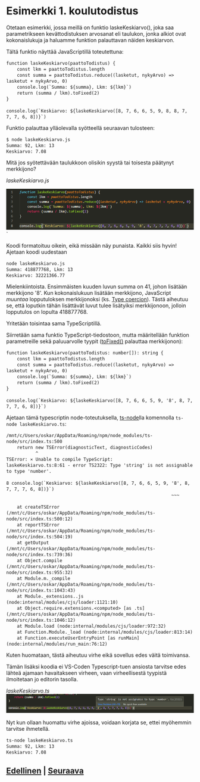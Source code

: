 # Esimerkki 1. koulutodistus

Otetaan esimerkki, jossa meillä on funktio laskeKeskiarvo(), joka saa parametrikseen kevättodistuksen arvosanat eli taulukon, jonka alkiot ovat kokonaislukuja ja haluamme funktion palauttavan näiden keskiarvon.

Tältä funktio näyttää JavaScriptillä toteutettuna:
```
function laskeKeskiarvo(paattoTodistus) {
    const lkm = paattoTodistus.length
    const summa = paattoTodistus.reduce((lasketut, nykyArvo) => lasketut + nykyArvo, 0)
    console.log(`Summa: ${summa}, Lkm: ${lkm}`)
    return (summa / lkm).toFixed(2)
}

console.log(`Keskiarvo: ${laskeKeskiarvo([8, 7, 6, 6, 5, 9, 8, 8, 7, 7, 7, 6, 8])}`)
```
Funktio palauttaa ylläolevalla syötteellä seuraavan tulosteen:
```
$ node laskeKeskiarvo.js 
Summa: 92, Lkm: 13
Keskiarvo: 7.08
```
Mitä jos syötettävään taulukkoon olisikin syystä tai toisesta päätynyt merkkijono?

*laskeKeskiarvo.js*

![typescript-logo](./0.png)`


Koodi formatoituu oikein, eikä missään näy punaista. Kaikki siis hyvin!
Ajetaan koodi uudestaan

```
node laskeKeskiarvo.js 
Summa: 418877768, Lkm: 13
Keskiarvo: 32221366.77
```
Mielenkiintoista. Ensimmäisten kuuden luvun summa on 41, johon lisätään merkkijono '8'. Kun kokonaislukuun lisätään merkkijono, JavaScript *muuntaa* lopputuloksen merkkijonoksi (ks. [Type coercion](https://developer.mozilla.org/en-US/docs/Glossary/Type_coercion)). Tästä aiheutuu se, että loputkin tähän lisättävät luvut tulee lisätyiksi merkkijonoon, jolloin lopputulos on lopulta 418877768.



Yritetään toisintaa sama TypeScriptillä.

Siirretään sama funktio TypeScript-tiedostoon, mutta määritellään funktion parametreille sekä paluuarvolle tyypit ([toFixed()](https://developer.mozilla.org/en-US/docs/Web/JavaScript/Reference/Global_Objects/Number/toFixed) palauttaa merkkijonon):
```
function laskeKeskiarvo(paattoTodistus: number[]): string {
    const lkm = paattoTodistus.length
    const summa = paattoTodistus.reduce((lasketut, nykyArvo) => lasketut + nykyArvo, 0)
    console.log(`Summa: ${summa}, Lkm: ${lkm}`)
    return (summa / lkm).toFixed(2)
}

console.log(`Keskiarvo: ${laskeKeskiarvo([8, 7, 6, 6, 5, 9, '8', 8, 7, 7, 7, 6, 8])}`)
```
Ajetaan tämä typescriptin node-toteutuksella, [ts-node](https://www.npmjs.com/package/ts-node)lla komennolla `ts-node laskeKeskiarvo.ts`:
```
/mnt/c/Users/oskar/AppData/Roaming/npm/node_modules/ts-node/src/index.ts:500
    return new TSError(diagnosticText, diagnosticCodes)
           ^
TSError: ⨯ Unable to compile TypeScript:
laskeKeskiarvo.ts:8:61 - error TS2322: Type 'string' is not assignable to type 'number'.

8 console.log(`Keskiarvo: ${laskeKeskiarvo([8, 7, 6, 6, 5, 9, '8', 8, 7, 7, 7, 6, 8])}`)
                                                              ~~~

    at createTSError (/mnt/c/Users/oskar/AppData/Roaming/npm/node_modules/ts-node/src/index.ts:500:12)
    at reportTSError (/mnt/c/Users/oskar/AppData/Roaming/npm/node_modules/ts-node/src/index.ts:504:19)
    at getOutput (/mnt/c/Users/oskar/AppData/Roaming/npm/node_modules/ts-node/src/index.ts:739:36)
    at Object.compile (/mnt/c/Users/oskar/AppData/Roaming/npm/node_modules/ts-node/src/index.ts:955:32)
    at Module.m._compile (/mnt/c/Users/oskar/AppData/Roaming/npm/node_modules/ts-node/src/index.ts:1043:43)
    at Module._extensions..js (node:internal/modules/cjs/loader:1121:10)
    at Object.require.extensions.<computed> [as .ts] (/mnt/c/Users/oskar/AppData/Roaming/npm/node_modules/ts-node/src/index.ts:1046:12)
    at Module.load (node:internal/modules/cjs/loader:972:32)
    at Function.Module._load (node:internal/modules/cjs/loader:813:14)
    at Function.executeUserEntryPoint [as runMain] (node:internal/modules/run_main:76:12)
```
Kuten huomataan, tästä aiheutuu virhe eikä sovellus edes väitä toimivansa.

Tämän lisäksi koodia ei VS-Coden Typescript-tuen ansiosta tarvitse edes lähteä ajamaan havaitakseen virheen, vaan virheellisestä tyypistä ilmoitetaan jo editorin tasolla.

*laskeKeskiarvo.ts*
![type-error](./1.png)

Nyt kun ollaan huomattu virhe ajoissa, voidaan korjata se, ettei myöhemmin tarvitse ihmetellä.
```
ts-node laskeKeskiarvo.ts
Summa: 92, Lkm: 13
Keskiarvo: 7.08
```

## [Edellinen](../0/README.md) | [Seuraava](../2/README.md)

